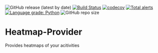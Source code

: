 ![GitHub release (latest by date)](https://img.shields.io/github/v/release/Segelzwerg/Heatmap-Provider) [![Build Status](https://travis-ci.org/Segelzwerg/Heatmap-Provider.svg?branch=master)](https://travis-ci.org/Segelzwerg/Heatmap-Provider) [![codecov](https://codecov.io/gh/Segelzwerg/Heatmap-Provider/branch/master/graph/badge.svg)](https://codecov.io/gh/Segelzwerg/Heatmap-Provider) [![Total alerts](https://img.shields.io/lgtm/alerts/g/Segelzwerg/Heatmap-Provider.svg?logo=lgtm&logoWidth=18)](https://lgtm.com/projects/g/Segelzwerg/Heatmap-Provider/alerts/) [![Language grade: Python](https://img.shields.io/lgtm/grade/python/g/Segelzwerg/Heatmap-Provider.svg?logo=lgtm&logoWidth=18)](https://lgtm.com/projects/g/Segelzwerg/Heatmap-Provider/context:python) ![GitHub repo size](https://img.shields.io/github/repo-size/Segelzwerg/Heatmap-Provider)

# Heatmap-Provider
Provides heatmaps of your acitivities
